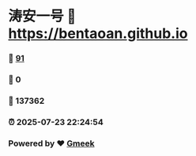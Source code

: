 # 涛安一号 :link: https://bentaoan.github.io 
### :page_facing_up: [91](https://bentaoan.github.io/tag.html) 
### :speech_balloon: 0 
### :hibiscus: 137362 
### :alarm_clock: 2025-07-23 22:24:54 
### Powered by :heart: [Gmeek](https://github.com/Meekdai/Gmeek)
